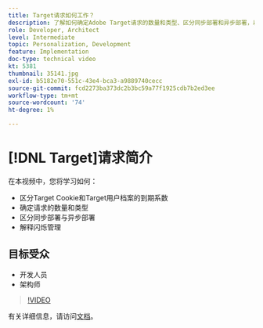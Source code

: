 ```yaml
---
title: Target请求如何工作？
description: 了解如何确定Adobe Target请求的数量和类型、区分同步部署和异步部署，以及解释闪烁管理。
role: Developer, Architect
level: Intermediate
topic: Personalization, Development
feature: Implementation
doc-type: technical video
kt: 5381
thumbnail: 35141.jpg
exl-id: b5182e70-551c-43e4-bca3-a9889740cecc
source-git-commit: fcd2273ba373dc2b3bc59a77f1925cdb7b2ed3ee
workflow-type: tm+mt
source-wordcount: '74'
ht-degree: 1%

---
```


# [!DNL Target]请求简介

在本视频中，您将学习如何：

* 区分Target Cookie和Target用户档案的到期系数
* 确定请求的数量和类型
* 区分同步部署与异步部署
* 解释闪烁管理

## 目标受众

* 开发人员
* 架构师

>[!VIDEO](https://video.tv.adobe.com/v/35141/?quality=12)

有关详细信息，请访问[文档](https://experienceleague.adobe.com/docs/target/using/implement-target/implementing-target.html?lang=zh-Hans)。
